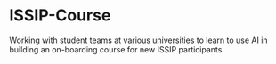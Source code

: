 # ISSIP-Course
Working with student teams at various universities to learn to use AI in building an on-boarding course for new ISSIP participants.
